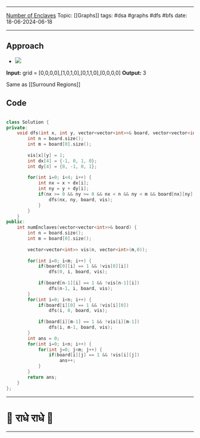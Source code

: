 
---
[Number of Enclaves](https://leetcode.com/problems/number-of-enclaves/)
Topic: [[Graphs]]
tags: #dsa #graphs #dfs #bfs 
date: 18-06-2024-06-18

---
## Approach

- ![](https://assets.leetcode.com/uploads/2021/02/18/enclaves1.jpg)

**Input:** grid = \[0,0,0,0],\[1,0,1,0],\[0,1,1,0],\[0,0,0,0]
**Output:** 3

Same as [[Surround Regions]]

## Code 

```cpp

class Solution {
private:
    void dfs(int x, int y, vector<vector<int>>& board, vector<vector<int>>& vis) {
        int n = board.size();
        int m = board[0].size();
                
        vis[x][y] = 1;
        int dx[4] = {-1, 0, 1, 0};
        int dy[4] = {0, -1, 0, 1};
        
        for(int i=0; i<4; i++) {
            int nx = x + dx[i];
            int ny = y + dy[i];
            if(nx >= 0 && ny >= 0 && nx < n && ny < m && board[nx][ny] == 1 && !vis[nx][ny]) {
                dfs(nx, ny, board, vis);    
            }
        }
    }
public:
    int numEnclaves(vector<vector<int>>& board) {
        int n = board.size();
        int m = board[0].size();
        
        vector<vector<int>> vis(n, vector<int>(m,0)); 
        
        for(int i=0; i<m; i++) {
            if(board[0][i] == 1 && !vis[0][i]) 
                dfs(0, i, board, vis);
            
            if(board[n-1][i] == 1 && !vis[n-1][i]) 
                dfs(n-1, i, board, vis);
        }
        for(int i=0; i<n; i++) {
            if(board[i][0] == 1 && !vis[i][0]) 
                dfs(i, 0, board, vis);
            
            if(board[i][m-1] == 1 && !vis[i][m-1]) 
                dfs(i, m-1, board, vis);
        }
        int ans = 0;
        for(int i=0; i<n; i++) {
            for(int j=0; j<m; j++) {
                if(board[i][j] == 1 && !vis[i][j]) 
                    ans++;
            }
        }
        return ans;
    }
};

```

---
# 🦚 राधे राधे 🦚
---
